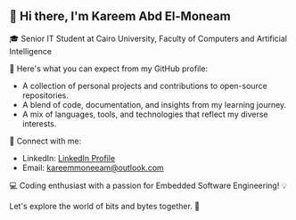 ## 👋 Hi there, I'm Kareem Abd El-Moneam

🎓 Senior IT Student at Cairo University, Faculty of Computers and Artificial Intelligence

🚀 Here's what you can expect from my GitHub profile:
- A collection of personal projects and contributions to open-source repositories.
- A blend of code, documentation, and insights from my learning journey.
- A mix of languages, tools, and technologies that reflect my diverse interests.

📧 Connect with me:
- LinkedIn: [LinkedIn Profile](https://www.linkedin.com/in/kareemmoneeam/)
- Email: kareemmoneeam@outlook.com

💻 Coding enthusiast with a passion for Embedded Software Engineering! 💡

Let's explore the world of bits and bytes together. 🌟
